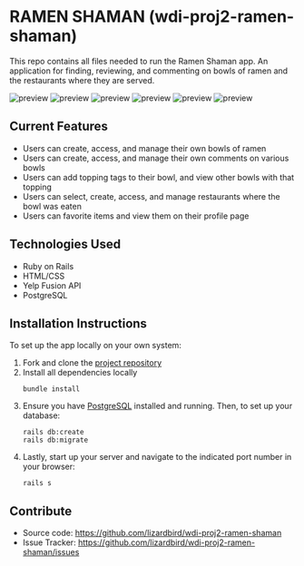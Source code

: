 # RAMEN SHAMAN (wdi-proj2-ramen-shaman)
This repo contains all files needed to run the Ramen Shaman app.
An application for finding, reviewing, and commenting on bowls of ramen and the restaurants where they are served.

![preview](screenshot_0.png)
![preview](Screenshot1.png)
![preview](Screenshot2.png)
![preview](Screenshot3.png)
![preview](Screenshot4.png)
![preview](Screenshot5.png)

## Current Features
- Users can create, access, and manage their own bowls of ramen
- Users can create, access, and manage their own comments on various bowls
- Users can add topping tags to their bowl, and view other bowls with that topping
- Users can select, create, access, and manage restaurants where the bowl was eaten
- Users can favorite items and view them on their profile page

## Technologies Used
- Ruby on Rails
- HTML/CSS
- Yelp Fusion API
- PostgreSQL

## Installation Instructions
To set up the app locally on your own system:
1. Fork and clone the [project repository](https://github.com/lizardbird/wdi-proj2-ramen-shaman)
2. Install all dependencies locally  
    ```
    bundle install
    ```
3. Ensure you have [PostgreSQL](https://www.postgresql.org/) installed and running. Then, to set up your database:
    ```
    rails db:create
    rails db:migrate
    ```
4. Lastly, start up your server and navigate to the indicated port number in your browser:
    ```
    rails s
    ```

## Contribute
- Source code: https://github.com/lizardbird/wdi-proj2-ramen-shaman
- Issue Tracker: https://github.com/lizardbird/wdi-proj2-ramen-shaman/issues
